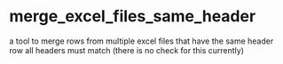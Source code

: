 # merge_excel_files_same_header
a tool to merge rows from multiple excel files that have the same header row
all headers must match (there is no check for this currently)
